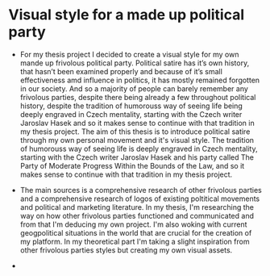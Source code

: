 
# Visual style for a made up political party

* For my thesis project I decided to create a visual style for my own mande up frivolous political party. Political satire has it’s own history, that hasn’t been examined properly and because of it’s small effectiveness amd influence in politics, it has mostly remained forgotten in our society. And so a majority of people can barely remember any frivolous parties, despite there being already a few throughout political history, despite the tradition of humorouss way of seeing life being deeply engraved in Czech mentality, starting with the Czech writer Jaroslav Hasek and so it makes sense to continue with that tradition in my thesis project. The aim of this thesis is to introduce political satire through my own personal movement and it's visual style. The tradition of humorouss way of seeing life is deeply engraved in Czech mentality, starting with the Czech writer Jaroslav Hasek and his party called The Party of Moderate Progress Within the Bounds of the Law, and so it makes sense to continue with that tradition in my thesis project. 


* The main sources is a comprehensive research of other frivolous parties and a comprehensive research of logos of existing poltitical movements and political and marketing literature. In my thesis, I'm researching the way on how other frivolous parties functioned and communicated and from that I'm deducing my own project. I'm also woking with current geogpolitical situations in the world that are crucial for the creation of my platform. In my theoretical part I'm taking a slight inspiration from other frivolous parties styles but creating my own visual assets. 

* 
